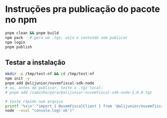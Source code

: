 # Instruções pra publicação do pacote no npm

```bash
pnpm clean && pnpm build
npm pack   # gera um .tgz; veja o conteúdo sem publicar
npm login
pnpm publish

```

## Testar a instalação

```bash
mkdir -p /tmp/test-nf && cd /tmp/test-nf
npm init -y
pnpm add @alijunior/nuvemfiscal-sdk-node
# ou, antes de publicar, teste o .tgz local:
# pnpm add /caminho/para/@alijunior-nuvemfiscal-sdk-node-1.0.0.tgz

# teste rápido num arquivo
printf '%s\n' "import { NuvemFiscalClient } from '@alijunior/nuvemfiscal-sdk-node';" > test.mts
node --eval "console.log('ok')"
```
